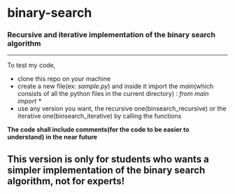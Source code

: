 # binary-search
<span><h3>Recursive and iterative implementation of the binary search algorithm</h3><hr /></span>

To test my code,
- clone this repo on your machine
- create a new file(ex: <em>sample.py</em>) and inside it import the <em>main</em>(which consists of all the python files in the current directory) :
  <em>from main import *</em>
- use any version you want, the recursive one(binsearch_recursive) or the iterative one(binsearch_iterative) by calling the functions

<strong>The code shall include comments(for the code to be easier to understand) in the near future</strong>
<span><h2>This version is only for students who wants a simpler implementation of the binary search algorithm, not for experts!</span>
